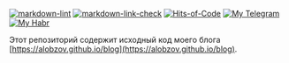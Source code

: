 [![markdown-lint](https://github.com/alobzov/blog/actions/workflows/mdl.yml/badge.svg)](https://github.com/alobzov/blog/actions/workflows/mdl.yml)
[![markdown-link-check](https://github.com/alobzov/blog/actions/workflows/mlc.yml/badge.svg)](https://github.com/alobzov/blog/actions/workflows/mlc.yml)
[![Hits-of-Code](https://hitsofcode.com/github/alobzov/blog?branch=main&label=Hits-of-Code)](https://hitsofcode.com/github/alobzov/blog/view?branch=main&label=Hits-of-Code)
[![My Telegram](https://img.shields.io/badge/Telegram-contact-active?logo=telegram)](https://t.me/alobzov)
[![My Habr](https://img.shields.io/badge/Habr-read-active?logo=habr)](https://habr.com/users/alobzov)

Этот репозиторий содержит исходный код моего блога [https://alobzov.github.io/blog](https://alobzov.github.io/blog).
